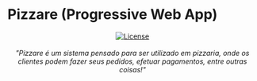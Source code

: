 <p align="center">
 <h1>Pizzare (Progressive Web App)</h1>
</p>

 <p align="center">
  <a href="https://opensource.org/licenses/Apache-2.0"><img alt="License" src="https://img.shields.io/badge/License-Apache%202.0-orange.svg"/></a>
  <br>
  <br>
   <i>"Pizzare é um sistema pensado para ser utilizado em pizzaria, onde os clientes podem fazer seus pedidos, efetuar pagamentos, entre outras coisas!"</i>
</p>
